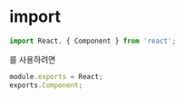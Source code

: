 # import
```javascript
import React, { Component } from 'react';
```
를 사용하려면
```javascript
module.exports = React;
exports.Component;
```
